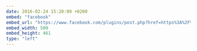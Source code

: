```yaml
---
date: 2016-02-24 15:20:09 +0200
embed: "facebook"
embed_url: "https://www.facebook.com/plugins/post.php?href=https%3A%2F%2Fwww.facebook.com%2Fphoto.php%3Ffbid%3D1253167581365673%26set%3Da.101362916546151.3465.100000173280073%26type%3D3&width=500"
embed_width: 500
embed_height: 461
type: "left"
---
```

